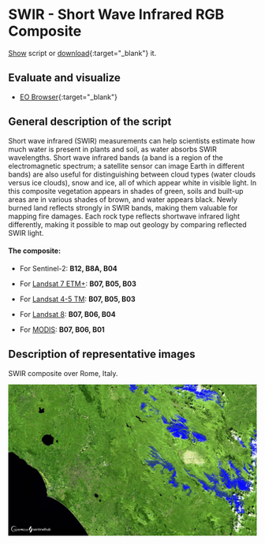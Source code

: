 # SWIR - Short Wave Infrared RGB Composite

<a href="#" id='togglescript'>Show</a> script or [download](script.js){:target="_blank"} it.
<div id='script_view' style="display:none">
{% highlight javascript %}
      {% include_relative script.js %}
{% endhighlight %}
</div>

## Evaluate and visualize   
 - [EO Browser](https://sentinelshare.page.link/uDnP){:target="_blank"} 

## General description of the script

Short wave infrared (SWIR) measurements can help scientists estimate how much water is present in plants and soil, as water absorbs SWIR wavelengths. Short wave infrared bands (a band is a region of the electromagnetic spectrum; a satellite sensor can image Earth in different bands) are also useful for distinguishing between cloud types (water clouds versus ice clouds), snow and ice, all of which appear white in visible light. In this composite vegetation appears in shades of green, soils and built-up areas are in various shades of brown, and water appears black. Newly burned land reflects strongly in SWIR bands, making them valuable for mapping fire damages. Each rock type reflects shortwave infrared light differently, making it possible to map out geology by comparing reflected SWIR light.

#### The composite:

- For Sentinel-2: **B12, B8A, B04**

- For [Landsat 7 ETM+](https://custom-scripts.sentinel-hub.com/landsat-7-etm/swir/): **B07, B05, B03**
- For [Landsat 4-5 TM](https://custom-scripts.sentinel-hub.com/landsat-4-5-tm/swir/): **B07, B05, B03**
- For [Landsat 8](https://custom-scripts.sentinel-hub.com/landsat-8/swir/): **B07, B06, B04**
- For [MODIS](https://custom-scripts.sentinel-hub.com/modis/swir/): **B07, B06, B01**

## Description of representative images

SWIR composite over Rome, Italy. 

![SWIR Rome](fig/fig1.png)




